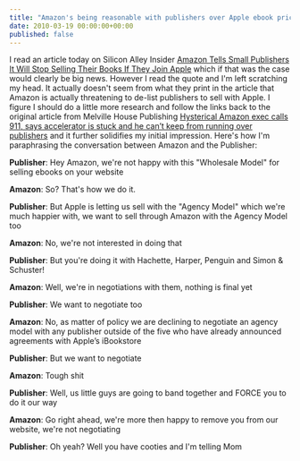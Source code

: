 ```yaml
---
title: "Amazon's being reasonable with publishers over Apple ebook pricing"
date: 2010-03-19 00:00:00+00:00
published: false
---
```


I read an article today on Silicon Alley Insider [Amazon Tells Small Publishers It Will Stop Selling Their Books If They Join Apple](http://www.businessinsider.com/amazon-tells-small-publishers-it-will-stop-selling-their-books-if-they-join-apple-2010-3) which if that was the case would clearly be big news.  However I read the quote and I'm left scratching my head.  It actually doesn't seem from what they print in the article that Amazon is actually threatening to de-list publishers to sell with Apple.  I figure I should do a little more research and follow the links back to the original article from Melville House Publishing [Hysterical Amazon exec calls 911, says accelerator is stuck and he can’t keep from running over publishers](http://mhpbooks.com/mobylives/?p=13605) and it further solidifies my initial impression.  Here's how I'm paraphrasing the conversation between Amazon and the Publisher:

**Publisher**: Hey Amazon, we're not happy with this "Wholesale Model" for selling ebooks on your website

**Amazon**: So? That's how we do it.

**Publisher**: But Apple is letting us sell with the "Agency Model" which we're much happier with, we want to sell through Amazon with the Agency Model too

**Amazon**: No, we're not interested in doing that

**Publisher**: But you're doing it with Hachette, Harper, Penguin and Simon & Schuster!

**Amazon**: Well, we're in negotiations with them, nothing is final yet

**Publisher**: We want to negotiate too

**Amazon**: No, as matter of policy we are declining to negotiate an agency model with any publisher outside of the five who have already announced agreements with Apple’s iBookstore

**Publisher**: But we want to negotiate

**Amazon**: Tough shit

**Publisher**: Well, us little guys are going to band together and FORCE you to do it our way

**Amazon**: Go right ahead, we're more then happy to remove you from our website, we're not negotiating

**Publisher**: Oh yeah? Well you have cooties and I'm telling Mom
